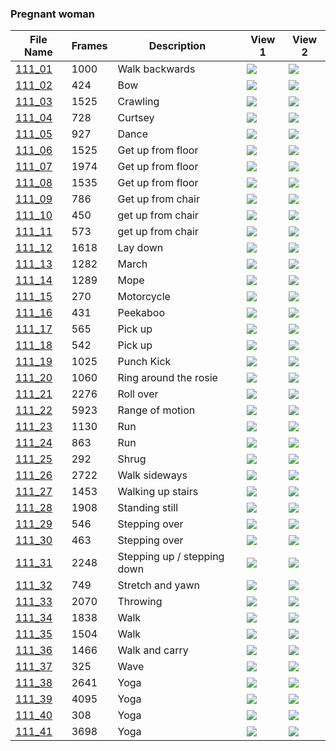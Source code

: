 ### Pregnant woman
|File Name|Frames|Description|View 1|View 2|
|-|-|-|-|-|
|[111_01](https://github.com/Shriinivas/cmubvh/raw/main/Sequence-102-111/111/Data/111_01.zip)|1000|Walk backwards|<img src="https://github.com/Shriinivas/cmubvhgifs/blob/main/Sequence-102-111/111/111_01_0.gif"/>|<img src="https://github.com/Shriinivas/cmubvhgifs/blob/main/Sequence-102-111/111/111_01_1.gif"/>|
|[111_02](https://github.com/Shriinivas/cmubvh/raw/main/Sequence-102-111/111/Data/111_02.zip)|424|Bow|<img src="https://github.com/Shriinivas/cmubvhgifs/blob/main/Sequence-102-111/111/111_02_0.gif"/>|<img src="https://github.com/Shriinivas/cmubvhgifs/blob/main/Sequence-102-111/111/111_02_1.gif"/>|
|[111_03](https://github.com/Shriinivas/cmubvh/raw/main/Sequence-102-111/111/Data/111_03.zip)|1525|Crawling|<img src="https://github.com/Shriinivas/cmubvhgifs/blob/main/Sequence-102-111/111/111_03_0.gif"/>|<img src="https://github.com/Shriinivas/cmubvhgifs/blob/main/Sequence-102-111/111/111_03_1.gif"/>|
|[111_04](https://github.com/Shriinivas/cmubvh/raw/main/Sequence-102-111/111/Data/111_04.zip)|728|Curtsey|<img src="https://github.com/Shriinivas/cmubvhgifs/blob/main/Sequence-102-111/111/111_04_0.gif"/>|<img src="https://github.com/Shriinivas/cmubvhgifs/blob/main/Sequence-102-111/111/111_04_1.gif"/>|
|[111_05](https://github.com/Shriinivas/cmubvh/raw/main/Sequence-102-111/111/Data/111_05.zip)|927|Dance|<img src="https://github.com/Shriinivas/cmubvhgifs/blob/main/Sequence-102-111/111/111_05_0.gif"/>|<img src="https://github.com/Shriinivas/cmubvhgifs/blob/main/Sequence-102-111/111/111_05_1.gif"/>|
|[111_06](https://github.com/Shriinivas/cmubvh/raw/main/Sequence-102-111/111/Data/111_06.zip)|1525|Get up from floor|<img src="https://github.com/Shriinivas/cmubvhgifs/blob/main/Sequence-102-111/111/111_06_0.gif"/>|<img src="https://github.com/Shriinivas/cmubvhgifs/blob/main/Sequence-102-111/111/111_06_1.gif"/>|
|[111_07](https://github.com/Shriinivas/cmubvh/raw/main/Sequence-102-111/111/Data/111_07.zip)|1974|Get up from floor|<img src="https://github.com/Shriinivas/cmubvhgifs/blob/main/Sequence-102-111/111/111_07_0.gif"/>|<img src="https://github.com/Shriinivas/cmubvhgifs/blob/main/Sequence-102-111/111/111_07_1.gif"/>|
|[111_08](https://github.com/Shriinivas/cmubvh/raw/main/Sequence-102-111/111/Data/111_08.zip)|1535|Get up from floor|<img src="https://github.com/Shriinivas/cmubvhgifs/blob/main/Sequence-102-111/111/111_08_0.gif"/>|<img src="https://github.com/Shriinivas/cmubvhgifs/blob/main/Sequence-102-111/111/111_08_1.gif"/>|
|[111_09](https://github.com/Shriinivas/cmubvh/raw/main/Sequence-102-111/111/Data/111_09.zip)|786|Get up from chair|<img src="https://github.com/Shriinivas/cmubvhgifs/blob/main/Sequence-102-111/111/111_09_0.gif"/>|<img src="https://github.com/Shriinivas/cmubvhgifs/blob/main/Sequence-102-111/111/111_09_1.gif"/>|
|[111_10](https://github.com/Shriinivas/cmubvh/raw/main/Sequence-102-111/111/Data/111_10.zip)|450|get up from chair|<img src="https://github.com/Shriinivas/cmubvhgifs/blob/main/Sequence-102-111/111/111_10_0.gif"/>|<img src="https://github.com/Shriinivas/cmubvhgifs/blob/main/Sequence-102-111/111/111_10_1.gif"/>|
|[111_11](https://github.com/Shriinivas/cmubvh/raw/main/Sequence-102-111/111/Data/111_11.zip)|573|get up from chair|<img src="https://github.com/Shriinivas/cmubvhgifs/blob/main/Sequence-102-111/111/111_11_0.gif"/>|<img src="https://github.com/Shriinivas/cmubvhgifs/blob/main/Sequence-102-111/111/111_11_1.gif"/>|
|[111_12](https://github.com/Shriinivas/cmubvh/raw/main/Sequence-102-111/111/Data/111_12.zip)|1618|Lay down|<img src="https://github.com/Shriinivas/cmubvhgifs/blob/main/Sequence-102-111/111/111_12_0.gif"/>|<img src="https://github.com/Shriinivas/cmubvhgifs/blob/main/Sequence-102-111/111/111_12_1.gif"/>|
|[111_13](https://github.com/Shriinivas/cmubvh/raw/main/Sequence-102-111/111/Data/111_13.zip)|1282|March|<img src="https://github.com/Shriinivas/cmubvhgifs/blob/main/Sequence-102-111/111/111_13_0.gif"/>|<img src="https://github.com/Shriinivas/cmubvhgifs/blob/main/Sequence-102-111/111/111_13_1.gif"/>|
|[111_14](https://github.com/Shriinivas/cmubvh/raw/main/Sequence-102-111/111/Data/111_14.zip)|1289|Mope|<img src="https://github.com/Shriinivas/cmubvhgifs/blob/main/Sequence-102-111/111/111_14_0.gif"/>|<img src="https://github.com/Shriinivas/cmubvhgifs/blob/main/Sequence-102-111/111/111_14_1.gif"/>|
|[111_15](https://github.com/Shriinivas/cmubvh/raw/main/Sequence-102-111/111/Data/111_15.zip)|270|Motorcycle|<img src="https://github.com/Shriinivas/cmubvhgifs/blob/main/Sequence-102-111/111/111_15_0.gif"/>|<img src="https://github.com/Shriinivas/cmubvhgifs/blob/main/Sequence-102-111/111/111_15_1.gif"/>|
|[111_16](https://github.com/Shriinivas/cmubvh/raw/main/Sequence-102-111/111/Data/111_16.zip)|431|Peekaboo|<img src="https://github.com/Shriinivas/cmubvhgifs/blob/main/Sequence-102-111/111/111_16_0.gif"/>|<img src="https://github.com/Shriinivas/cmubvhgifs/blob/main/Sequence-102-111/111/111_16_1.gif"/>|
|[111_17](https://github.com/Shriinivas/cmubvh/raw/main/Sequence-102-111/111/Data/111_17.zip)|565|Pick up|<img src="https://github.com/Shriinivas/cmubvhgifs/blob/main/Sequence-102-111/111/111_17_0.gif"/>|<img src="https://github.com/Shriinivas/cmubvhgifs/blob/main/Sequence-102-111/111/111_17_1.gif"/>|
|[111_18](https://github.com/Shriinivas/cmubvh/raw/main/Sequence-102-111/111/Data/111_18.zip)|542|Pick up|<img src="https://github.com/Shriinivas/cmubvhgifs/blob/main/Sequence-102-111/111/111_18_0.gif"/>|<img src="https://github.com/Shriinivas/cmubvhgifs/blob/main/Sequence-102-111/111/111_18_1.gif"/>|
|[111_19](https://github.com/Shriinivas/cmubvh/raw/main/Sequence-102-111/111/Data/111_19.zip)|1025|Punch Kick|<img src="https://github.com/Shriinivas/cmubvhgifs/blob/main/Sequence-102-111/111/111_19_0.gif"/>|<img src="https://github.com/Shriinivas/cmubvhgifs/blob/main/Sequence-102-111/111/111_19_1.gif"/>|
|[111_20](https://github.com/Shriinivas/cmubvh/raw/main/Sequence-102-111/111/Data/111_20.zip)|1060|Ring around the rosie|<img src="https://github.com/Shriinivas/cmubvhgifs/blob/main/Sequence-102-111/111/111_20_0.gif"/>|<img src="https://github.com/Shriinivas/cmubvhgifs/blob/main/Sequence-102-111/111/111_20_1.gif"/>|
|[111_21](https://github.com/Shriinivas/cmubvh/raw/main/Sequence-102-111/111/Data/111_21.zip)|2276|Roll over|<img src="https://github.com/Shriinivas/cmubvhgifs/blob/main/Sequence-102-111/111/111_21_0.gif"/>|<img src="https://github.com/Shriinivas/cmubvhgifs/blob/main/Sequence-102-111/111/111_21_1.gif"/>|
|[111_22](https://github.com/Shriinivas/cmubvh/raw/main/Sequence-102-111/111/Data/111_22.zip)|5923|Range of motion|<img src="https://github.com/Shriinivas/cmubvhgifs/blob/main/Sequence-102-111/111/111_22_0.gif"/>|<img src="https://github.com/Shriinivas/cmubvhgifs/blob/main/Sequence-102-111/111/111_22_1.gif"/>|
|[111_23](https://github.com/Shriinivas/cmubvh/raw/main/Sequence-102-111/111/Data/111_23.zip)|1130|Run|<img src="https://github.com/Shriinivas/cmubvhgifs/blob/main/Sequence-102-111/111/111_23_0.gif"/>|<img src="https://github.com/Shriinivas/cmubvhgifs/blob/main/Sequence-102-111/111/111_23_1.gif"/>|
|[111_24](https://github.com/Shriinivas/cmubvh/raw/main/Sequence-102-111/111/Data/111_24.zip)|863|Run|<img src="https://github.com/Shriinivas/cmubvhgifs/blob/main/Sequence-102-111/111/111_24_0.gif"/>|<img src="https://github.com/Shriinivas/cmubvhgifs/blob/main/Sequence-102-111/111/111_24_1.gif"/>|
|[111_25](https://github.com/Shriinivas/cmubvh/raw/main/Sequence-102-111/111/Data/111_25.zip)|292|Shrug|<img src="https://github.com/Shriinivas/cmubvhgifs/blob/main/Sequence-102-111/111/111_25_0.gif"/>|<img src="https://github.com/Shriinivas/cmubvhgifs/blob/main/Sequence-102-111/111/111_25_1.gif"/>|
|[111_26](https://github.com/Shriinivas/cmubvh/raw/main/Sequence-102-111/111/Data/111_26.zip)|2722|Walk sideways|<img src="https://github.com/Shriinivas/cmubvhgifs/blob/main/Sequence-102-111/111/111_26_0.gif"/>|<img src="https://github.com/Shriinivas/cmubvhgifs/blob/main/Sequence-102-111/111/111_26_1.gif"/>|
|[111_27](https://github.com/Shriinivas/cmubvh/raw/main/Sequence-102-111/111/Data/111_27.zip)|1453|Walking up stairs|<img src="https://github.com/Shriinivas/cmubvhgifs/blob/main/Sequence-102-111/111/111_27_0.gif"/>|<img src="https://github.com/Shriinivas/cmubvhgifs/blob/main/Sequence-102-111/111/111_27_1.gif"/>|
|[111_28](https://github.com/Shriinivas/cmubvh/raw/main/Sequence-102-111/111/Data/111_28.zip)|1908|Standing still|<img src="https://github.com/Shriinivas/cmubvhgifs/blob/main/Sequence-102-111/111/111_28_0.gif"/>|<img src="https://github.com/Shriinivas/cmubvhgifs/blob/main/Sequence-102-111/111/111_28_1.gif"/>|
|[111_29](https://github.com/Shriinivas/cmubvh/raw/main/Sequence-102-111/111/Data/111_29.zip)|546|Stepping over|<img src="https://github.com/Shriinivas/cmubvhgifs/blob/main/Sequence-102-111/111/111_29_0.gif"/>|<img src="https://github.com/Shriinivas/cmubvhgifs/blob/main/Sequence-102-111/111/111_29_1.gif"/>|
|[111_30](https://github.com/Shriinivas/cmubvh/raw/main/Sequence-102-111/111/Data/111_30.zip)|463|Stepping over|<img src="https://github.com/Shriinivas/cmubvhgifs/blob/main/Sequence-102-111/111/111_30_0.gif"/>|<img src="https://github.com/Shriinivas/cmubvhgifs/blob/main/Sequence-102-111/111/111_30_1.gif"/>|
|[111_31](https://github.com/Shriinivas/cmubvh/raw/main/Sequence-102-111/111/Data/111_31.zip)|2248|Stepping up / stepping down|<img src="https://github.com/Shriinivas/cmubvhgifs/blob/main/Sequence-102-111/111/111_31_0.gif"/>|<img src="https://github.com/Shriinivas/cmubvhgifs/blob/main/Sequence-102-111/111/111_31_1.gif"/>|
|[111_32](https://github.com/Shriinivas/cmubvh/raw/main/Sequence-102-111/111/Data/111_32.zip)|749|Stretch and yawn|<img src="https://github.com/Shriinivas/cmubvhgifs/blob/main/Sequence-102-111/111/111_32_0.gif"/>|<img src="https://github.com/Shriinivas/cmubvhgifs/blob/main/Sequence-102-111/111/111_32_1.gif"/>|
|[111_33](https://github.com/Shriinivas/cmubvh/raw/main/Sequence-102-111/111/Data/111_33.zip)|2070|Throwing|<img src="https://github.com/Shriinivas/cmubvhgifs/blob/main/Sequence-102-111/111/111_33_0.gif"/>|<img src="https://github.com/Shriinivas/cmubvhgifs/blob/main/Sequence-102-111/111/111_33_1.gif"/>|
|[111_34](https://github.com/Shriinivas/cmubvh/raw/main/Sequence-102-111/111/Data/111_34.zip)|1838|Walk|<img src="https://github.com/Shriinivas/cmubvhgifs/blob/main/Sequence-102-111/111/111_34_0.gif"/>|<img src="https://github.com/Shriinivas/cmubvhgifs/blob/main/Sequence-102-111/111/111_34_1.gif"/>|
|[111_35](https://github.com/Shriinivas/cmubvh/raw/main/Sequence-102-111/111/Data/111_35.zip)|1504|Walk|<img src="https://github.com/Shriinivas/cmubvhgifs/blob/main/Sequence-102-111/111/111_35_0.gif"/>|<img src="https://github.com/Shriinivas/cmubvhgifs/blob/main/Sequence-102-111/111/111_35_1.gif"/>|
|[111_36](https://github.com/Shriinivas/cmubvh/raw/main/Sequence-102-111/111/Data/111_36.zip)|1466|Walk and carry|<img src="https://github.com/Shriinivas/cmubvhgifs/blob/main/Sequence-102-111/111/111_36_0.gif"/>|<img src="https://github.com/Shriinivas/cmubvhgifs/blob/main/Sequence-102-111/111/111_36_1.gif"/>|
|[111_37](https://github.com/Shriinivas/cmubvh/raw/main/Sequence-102-111/111/Data/111_37.zip)|325|Wave|<img src="https://github.com/Shriinivas/cmubvhgifs/blob/main/Sequence-102-111/111/111_37_0.gif"/>|<img src="https://github.com/Shriinivas/cmubvhgifs/blob/main/Sequence-102-111/111/111_37_1.gif"/>|
|[111_38](https://github.com/Shriinivas/cmubvh/raw/main/Sequence-102-111/111/Data/111_38.zip)|2641|Yoga|<img src="https://github.com/Shriinivas/cmubvhgifs/blob/main/Sequence-102-111/111/111_38_0.gif"/>|<img src="https://github.com/Shriinivas/cmubvhgifs/blob/main/Sequence-102-111/111/111_38_1.gif"/>|
|[111_39](https://github.com/Shriinivas/cmubvh/raw/main/Sequence-102-111/111/Data/111_39.zip)|4095|Yoga|<img src="https://github.com/Shriinivas/cmubvhgifs/blob/main/Sequence-102-111/111/111_39_0.gif"/>|<img src="https://github.com/Shriinivas/cmubvhgifs/blob/main/Sequence-102-111/111/111_39_1.gif"/>|
|[111_40](https://github.com/Shriinivas/cmubvh/raw/main/Sequence-102-111/111/Data/111_40.zip)|308|Yoga|<img src="https://github.com/Shriinivas/cmubvhgifs/blob/main/Sequence-102-111/111/111_40_0.gif"/>|<img src="https://github.com/Shriinivas/cmubvhgifs/blob/main/Sequence-102-111/111/111_40_1.gif"/>|
|[111_41](https://github.com/Shriinivas/cmubvh/raw/main/Sequence-102-111/111/Data/111_41.zip)|3698|Yoga|<img src="https://github.com/Shriinivas/cmubvhgifs/blob/main/Sequence-102-111/111/111_41_0.gif"/>|<img src="https://github.com/Shriinivas/cmubvhgifs/blob/main/Sequence-102-111/111/111_41_1.gif"/>|
